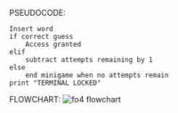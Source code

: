 PSEUDOCODE:

```
Insert word
if correct guess
    Access granted 
elif
    subtract attempts remaining by 1       
else
    end minigame when no attempts remain       
print "TERMINAL LOCKED"
```



FLOWCHART: ![fo4 flowchart](https://i.imgur.com/v1GjlIc.png)





